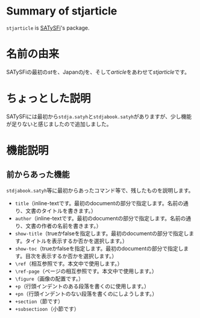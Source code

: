 # Summary of stjarticle

`stjarticle` is [SATySFi](https://github.com/gfngfn/SATySFi)'s package.

# 名前の由来
SATySFiの最初の*st*を、Japanの*j*を、そして*article*をあわせて*stjarticle*です。

# ちょっとした説明
SATySFiには最初から`stdja.satyh`と`stdjabook.satyh`がありますが、少し機能が足りないと感じましたので追加しました。

# 機能説明

## 前からあった機能
`stdjabook.satyh`等に最初からあったコマンド等で、残したものを説明します。


- `title`（inline-textです。最初のdocumentの部分で指定します。名前の通り、文書のタイトルを書きます。）
- `author`（inline-textです。最初のdocumentの部分で指定します。名前の通り、文書の作者の名前を書きます。）
- `show-title`（trueかfalseを指定します。最初のdocumentの部分で指定します。タイトルを表示するか否かを選択します。）
- `show-toc`（trueかfalseを指定します。最初のdocumentの部分で指定します。目次を表示するか否かを選択します。）
- `\ref`（相互参照です。本文中で使用します。）
- `\ref-page`（ページの相互参照です。本文中で使用します。）
- `\figure`（画像の配置です。）
- `+p`（行頭インデントのある段落を書くのに使用します。）
- `+pn`（行頭インデントのない段落を書くのにしようします。）
- `+section`（節です）
- `+subsectioon`（小節です）
